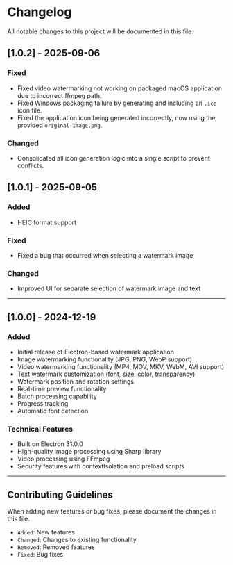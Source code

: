 # Changelog

All notable changes to this project will be documented in this file.

## [1.0.2] - 2025-09-06

### Fixed
- Fixed video watermarking not working on packaged macOS application due to incorrect ffmpeg path.
- Fixed Windows packaging failure by generating and including an `.ico` icon file.
- Fixed the application icon being generated incorrectly, now using the provided `original-image.png`.

### Changed
- Consolidated all icon generation logic into a single script to prevent conflicts.

## [1.0.1] - 2025-09-05

### Added
- HEIC format support

### Fixed
- Fixed a bug that occurred when selecting a watermark image

### Changed
- Improved UI for separate selection of watermark image and text

---

## [1.0.0] - 2024-12-19

### Added
- Initial release of Electron-based watermark application
- Image watermarking functionality (JPG, PNG, WebP support)
- Video watermarking functionality (MP4, MOV, MKV, WebM, AVI support)
- Text watermark customization (font, size, color, transparency)
- Watermark position and rotation settings
- Real-time preview functionality
- Batch processing capability
- Progress tracking
- Automatic font detection

### Technical Features
- Built on Electron 31.0.0
- High-quality image processing using Sharp library
- Video processing using FFmpeg
- Security features with contextIsolation and preload scripts

---

## Contributing Guidelines

When adding new features or bug fixes, please document the changes in this file.
- `Added`: New features
- `Changed`: Changes to existing functionality
- `Removed`: Removed features
- `Fixed`: Bug fixes
